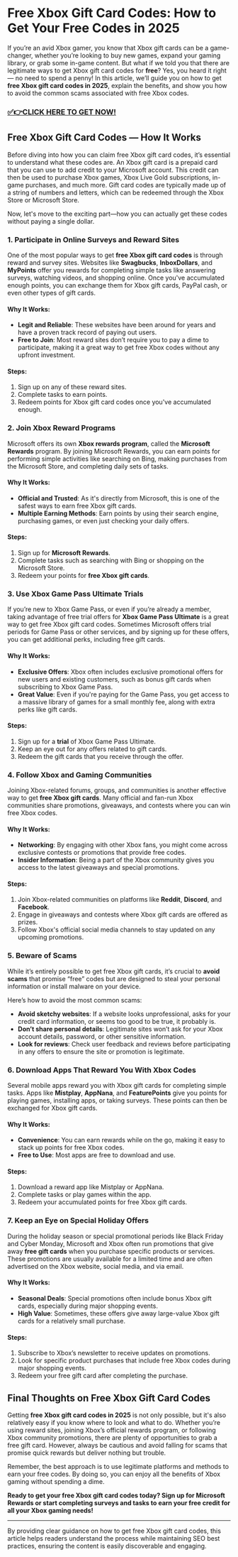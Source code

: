# Free Xbox Gift Card Codes: How to Get Your Free Codes in 2025

If you’re an avid Xbox gamer, you know that Xbox gift cards can be a game-changer, whether you’re looking to buy new games, expand your gaming library, or grab some in-game content. But what if we told you that there are legitimate ways to get Xbox gift card codes for **free**? Yes, you heard it right — no need to spend a penny! In this article, we’ll guide you on how to get **free Xbox gift card codes in 2025**, explain the benefits, and show you how to avoid the common scams associated with free Xbox codes.

### [✅👉CLICK HERE TO GET NOW!](https://freerewards.xyz/xbox/go/)

## Free Xbox Gift Card Codes — How It Works

Before diving into how you can claim free Xbox gift card codes, it’s essential to understand what these codes are. An Xbox gift card is a prepaid card that you can use to add credit to your Microsoft account. This credit can then be used to purchase Xbox games, Xbox Live Gold subscriptions, in-game purchases, and much more. Gift card codes are typically made up of a string of numbers and letters, which can be redeemed through the Xbox Store or Microsoft Store.

Now, let's move to the exciting part—how you can actually get these codes without paying a single dollar.

### 1. Participate in Online Surveys and Reward Sites

One of the most popular ways to get **free Xbox gift card codes** is through reward and survey sites. Websites like **Swagbucks**, **InboxDollars**, and **MyPoints** offer you rewards for completing simple tasks like answering surveys, watching videos, and shopping online. Once you've accumulated enough points, you can exchange them for Xbox gift cards, PayPal cash, or even other types of gift cards.

#### Why It Works:
- **Legit and Reliable**: These websites have been around for years and have a proven track record of paying out users.
- **Free to Join**: Most reward sites don’t require you to pay a dime to participate, making it a great way to get free Xbox codes without any upfront investment.

#### Steps:
1. Sign up on any of these reward sites.
2. Complete tasks to earn points.
3. Redeem points for Xbox gift card codes once you've accumulated enough.

### 2. Join Xbox Reward Programs

Microsoft offers its own **Xbox rewards program**, called the **Microsoft Rewards** program. By joining Microsoft Rewards, you can earn points for performing simple activities like searching on Bing, making purchases from the Microsoft Store, and completing daily sets of tasks.

#### Why It Works:
- **Official and Trusted**: As it's directly from Microsoft, this is one of the safest ways to earn free Xbox gift cards.
- **Multiple Earning Methods**: Earn points by using their search engine, purchasing games, or even just checking your daily offers.

#### Steps:
1. Sign up for **Microsoft Rewards**.
2. Complete tasks such as searching with Bing or shopping on the Microsoft Store.
3. Redeem your points for **free Xbox gift cards**.

### 3. Use Xbox Game Pass Ultimate Trials

If you’re new to Xbox Game Pass, or even if you’re already a member, taking advantage of free trial offers for **Xbox Game Pass Ultimate** is a great way to get free Xbox gift card codes. Sometimes Microsoft offers trial periods for Game Pass or other services, and by signing up for these offers, you can get additional perks, including free gift cards.

#### Why It Works:
- **Exclusive Offers**: Xbox often includes exclusive promotional offers for new users and existing customers, such as bonus gift cards when subscribing to Xbox Game Pass.
- **Great Value**: Even if you're paying for the Game Pass, you get access to a massive library of games for a small monthly fee, along with extra perks like gift cards.

#### Steps:
1. Sign up for a **trial** of Xbox Game Pass Ultimate.
2. Keep an eye out for any offers related to gift cards.
3. Redeem the gift cards that you receive through the offer.

### 4. Follow Xbox and Gaming Communities

Joining Xbox-related forums, groups, and communities is another effective way to get **free Xbox gift cards**. Many official and fan-run Xbox communities share promotions, giveaways, and contests where you can win free Xbox codes.

#### Why It Works:
- **Networking**: By engaging with other Xbox fans, you might come across exclusive contests or promotions that provide free codes.
- **Insider Information**: Being a part of the Xbox community gives you access to the latest giveaways and special promotions.

#### Steps:
1. Join Xbox-related communities on platforms like **Reddit**, **Discord**, and **Facebook**.
2. Engage in giveaways and contests where Xbox gift cards are offered as prizes.
3. Follow Xbox's official social media channels to stay updated on any upcoming promotions.

### 5. Beware of Scams

While it’s entirely possible to get free Xbox gift cards, it’s crucial to **avoid scams** that promise “free” codes but are designed to steal your personal information or install malware on your device.

Here’s how to avoid the most common scams:
- **Avoid sketchy websites**: If a website looks unprofessional, asks for your credit card information, or seems too good to be true, it probably is.
- **Don’t share personal details**: Legitimate sites won’t ask for your Xbox account details, password, or other sensitive information.
- **Look for reviews**: Check user feedback and reviews before participating in any offers to ensure the site or promotion is legitimate.

### 6. Download Apps That Reward You With Xbox Codes

Several mobile apps reward you with Xbox gift cards for completing simple tasks. Apps like **Mistplay**, **AppNana**, and **FeaturePoints** give you points for playing games, installing apps, or taking surveys. These points can then be exchanged for Xbox gift cards.

#### Why It Works:
- **Convenience**: You can earn rewards while on the go, making it easy to stack up points for free Xbox codes.
- **Free to Use**: Most apps are free to download and use.

#### Steps:
1. Download a reward app like Mistplay or AppNana.
2. Complete tasks or play games within the app.
3. Redeem your accumulated points for free Xbox gift cards.

### 7. Keep an Eye on Special Holiday Offers

During the holiday season or special promotional periods like Black Friday and Cyber Monday, Microsoft and Xbox often run promotions that give away **free gift cards** when you purchase specific products or services. These promotions are usually available for a limited time and are often advertised on the Xbox website, social media, and via email.

#### Why It Works:
- **Seasonal Deals**: Special promotions often include bonus Xbox gift cards, especially during major shopping events.
- **High Value**: Sometimes, these offers give away large-value Xbox gift cards for a relatively small purchase.

#### Steps:
1. Subscribe to Xbox’s newsletter to receive updates on promotions.
2. Look for specific product purchases that include free Xbox codes during major shopping events.
3. Redeem your free gift card after completing the purchase.

## Final Thoughts on Free Xbox Gift Card Codes

Getting **free Xbox gift card codes in 2025** is not only possible, but it's also relatively easy if you know where to look and what to do. Whether you’re using reward sites, joining Xbox’s official rewards program, or following Xbox community promotions, there are plenty of opportunities to grab a free gift card. However, always be cautious and avoid falling for scams that promise quick rewards but deliver nothing but trouble.

Remember, the best approach is to use legitimate platforms and methods to earn your free codes. By doing so, you can enjoy all the benefits of Xbox gaming without spending a dime.

**Ready to get your free Xbox gift card codes today? Sign up for Microsoft Rewards or start completing surveys and tasks to earn your free credit for all your Xbox gaming needs!**

---

By providing clear guidance on how to get free Xbox gift card codes, this article helps readers understand the process while maintaining SEO best practices, ensuring the content is easily discoverable and engaging.
